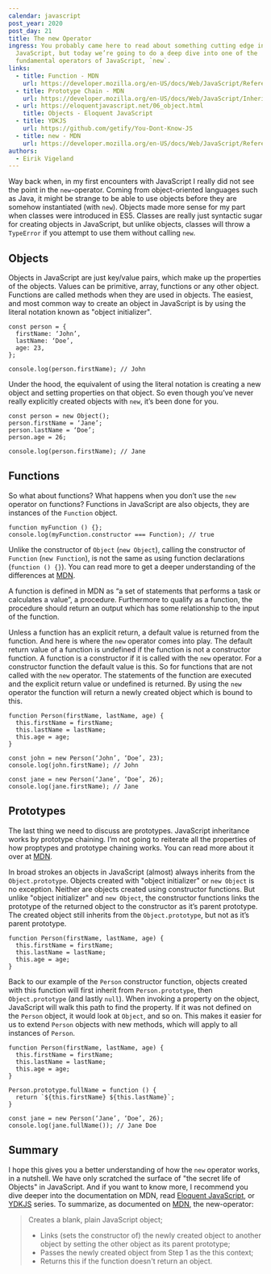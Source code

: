```yaml
---
calendar: javascript
post_year: 2020
post_day: 21
title: The new Operator
ingress: You probably came here to read about something cutting edge in
  JavaScript, but today we’re going to do a deep dive into one of the
  fundamental operators of JavaScript, `new`.
links:
  - title: Function - MDN
    url: https://developer.mozilla.org/en-US/docs/Web/JavaScript/Reference/Global_Objects/Function
  - title: Prototype Chain - MDN
    url: https://developer.mozilla.org/en-US/docs/Web/JavaScript/Inheritance_and_the_prototype_chain
  - url: https://eloquentjavascript.net/06_object.html
    title: Objects - Eloquent JavaScript
  - title: YDKJS
    url: https://github.com/getify/You-Dont-Know-JS
  - title: new - MDN
    url: https://developer.mozilla.org/en-US/docs/Web/JavaScript/Reference/Operators/new
authors:
  - Eirik Vigeland
---
```

Way back when, in my first encounters with JavaScript I really did not see the point in the `new`-operator. Coming from object-oriented languages such as Java, it might be strange to be able to use objects before they are somehow instantiated (with `new`). Objects made more sense for my part when classes were introduced in ES5. Classes are really just syntactic sugar for creating objects in JavaScript, but unlike objects, classes will throw a `TypeError` if you attempt to use them without calling `new`.

## Objects
Objects in JavaScript are just key/value pairs, which make up the properties of the objects. Values can be primitive, array, functions or any other object. Functions are called methods when they are used in objects. The easiest, and most common way to create an object in JavaScript is by using the literal notation known as "object initializer".

```
const person = {
  firstName: ‘John’,
  lastName: ‘Doe’,
  age: 23,
};

console.log(person.firstName); // John
```

Under the hood, the equivalent of using the literal notation is creating a new object and setting properties on that object. So even though you’ve never really explicitly created objects with `new`, it’s been done for you.

```
const person = new Object();
person.firstName = ‘Jane’;
person.lastName = ‘Doe’;
person.age = 26;

console.log(person.firstName); // Jane
```

## Functions
So what about functions? What happens when you don’t use the `new` operator on functions? Functions in JavaScript are also objects, they are instances of the `Function` object.

```
function myFunction () {};
console.log(myFunction.constructor === Function); // true
```

Unlike the constructor of `Object` (`new Object`), calling the constructor of `Function` (`new Function`), is not the same as using function declarations (`function () {}`). You can read more to get a deeper understanding of the differences at [MDN](https://developer.mozilla.org/en-US/docs/Web/JavaScript/Reference/Global_Objects/Function).

A function is defined in MDN as “a set of statements that performs a task or calculates a value”, a procedure. Furthermore to qualify as a function, the procedure should return an output which has some relationship to the input of the function.

Unless a function has an explicit return, a default value is returned from the function. And here is where the `new` operator comes into play. The default return value of a function is undefined if the function is not a constructor function. A function is a constructor if it is called with the `new` operator. For a constructor function the default value is this. So for functions that are not called with the `new` operator. The statements of the function are executed and the explicit return value or undefined is returned. By using the `new` operator the function will return a newly created object which is bound to this.

```
function Person(firstName, lastName, age) {
  this.firstName = firstName;
  this.lastName = lastName;
  this.age = age;
}

const john = new Person(‘John’, ‘Doe’, 23);
console.log(john.firstName); // John

const jane = new Person(‘Jane’, ‘Doe’, 26);
console.log(jane.firstName); // Jane
```

## Prototypes
The last thing we need to discuss are prototypes. JavaScript inheritance works by prototype chaining. I’m not going to reiterate all the properties of how proptypes and prototype chaining works. You can read more about it over at [MDN](https://developer.mozilla.org/en-US/docs/Web/JavaScript/Inheritance_and_the_prototype_chain).

In broad strokes an objects in JavaScript (almost) always inherits from the `Object.prototype`. 
Objects created with "object initializer" or `new Object` is no exception. Neither are objects created using constructor functions. But unlike "object initializer" and `new Object`, the constructor functions links the prototype of the returned object to the constructor as it’s parent prototype. The created object still inherits from the `Object.prototype`, but not as it’s parent prototype.

```
function Person(firstName, lastName, age) {
  this.firstName = firstName;
  this.lastName = lastName;
  this.age = age;
}
```

Back to our example of the `Person` constructor function, objects created with this function will first inherit from `Person.prototype`, then `Object.prototype` (and lastly `null`). When invoking a property on the object, JavaScript will walk this path to find the property. If it was not defined on the `Person` object, it would look at `Object`, and so on. This makes it easier for us to extend `Person` objects with new methods, which will apply to all instances of `Person`.

```
function Person(firstName, lastName, age) {
  this.firstName = firstName;
  this.lastName = lastName;
  this.age = age;
}

Person.prototype.fullName = function () {
  return `${this.firstName} ${this.lastName}`;
}

const jane = new Person(‘Jane’, ‘Doe’, 26);
console.log(jane.fullName()); // Jane Doe
```

## Summary
I hope this gives you a better understanding of how the `new` operator works, in a nutshell. We have only scratched the surface of "the secret life of Objects" in JavaScript. And if you want to know more, I recommend you dive deeper into the documentation on MDN, read [Eloquent JavaScript](https://eloquentjavascript.net/06_object.html), or [YDKJS](https://github.com/getify/You-Dont-Know-JS) series. To summarize, as documented on [MDN](https://developer.mozilla.org/en-US/docs/Web/JavaScript/Reference/Operators/new), the new-operator:

> Creates a blank, plain JavaScript object;
> * Links (sets the constructor of) the newly created object to another object by setting the other object as its parent prototype;
> * Passes the newly created object from Step 1 as the this context;
> * Returns this if the function doesn't return an object.

